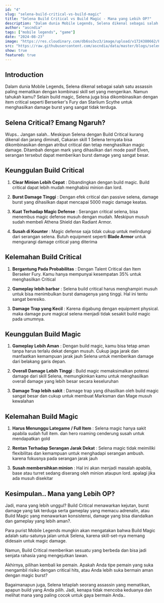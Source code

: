 ```yaml
---
id: "4"
slug: "selena-build-critical-vs-build-magic"
title: "Selena Build Critical vs Build Magic - Mana yang Lebih OP?"
description: "Dalam dunia Mobile Legends, Selena dikenal sebagai salah satu assassin paling mematikan dengan kombinasi skill set yang mengerikan. Namun tahukah kamu? Selain build magic, Selena juga bisa dikombinasikan dengan item critical seperti Berserker's Fury dan Starlium Scythe untuk menghasilkan damage burst yang sangat tidak terduga."
author: "ascndia"
tags: ["mobile legends", "game"]
date: "2024-08-23"
image: "https://res.cloudinary.com/db6so3vz3/image/upload/v1724380662/Purple_and_Black_Gradient_Y2K_Coming_Soon_Banner_zwie8w.jpg"
src: "https://raw.githubusercontent.com/ascndia/data/master/blogs/selena-build-critical-vs-build-magic.md"
show: true
featured: true
---
```


## Introduction

Dalam dunia Mobile Legends, Selena dikenal sebagai salah satu assassin paling mematikan dengan kombinasi skill set yang mengerikan. Namun tahukah kamu? Selain build magic, Selena juga bisa dikombinasikan dengan item critical seperti Berserker's Fury dan Starlium Scythe untuk menghasilkan damage burst yang sangat tidak terduga.

## Selena Critical? Emang Ngaruh?

Wups.. Jangan salah.. Meskipun Selena dengan Build Critical kurang dikenal dan jarang diminati, Cakaran skill 1 Selena ternyata bisa dikombinasikan dengan atribut critical dan tetap menghasilkan magic damage. Ditambah dengan mark yang dihasilkan dari mode pasif Elven, serangan tersebut dapat memberikan burst damage yang sangat besar.

## Keunggulan Build Critical

1. **Clear Minion Lebih Cepat** :
   Dibandingkan dengan build magic. Build critical dapat lebih mudah menghabisi minion dan lord.

2. **Burst Damage Tinggi** :
   Dengan efek critical dan passive selena, damage burst yang dihasilkan dapat mencapai 5000 magic damage keatas.

3. **Kuat Terhadap Magic Defense** :
   Serangan critical selena, bisa menembus magic defense musuh dengan mudah. Meskipun musuh sudah membeli Athena Shield dan Radiant Armor.

4. **Susah di Kounter** :
   Magic defense saja tidak cukup untuk melindungi dari serangan selena. Butuh equipment seperti **Blade Armor** untuk mengurangi damage critical yang diterima

## Kelemahan Build Critical

1. **Bergantung Pada Probabilitas** :
   Dengan Talent Critical dan Item Berseker Fury. Kamu hanya mempunyai kesempatan 35% untuk menghasilkan Critical

2. **Gameplay lebih barbar** :
   Selena build critical harus menghampiri musuh untuk bisa menimbulkan burst damagenya yang tinggi. Hal ini tentu sangat beresiko.

3. **Damage Trap yang Kecil** :
   Karena digabung dengan equipment physical. maka damage pure magical selena menjadi tidak sesakit build magic pada umumnya.

## Keunggulan Build Magic

1. **Gameplay Lebih Aman** :
   Dengan build magic, kamu bisa tetap aman tanpa harus terlalu dekat dengan musuh. Cukup jaga jarak dan manfaatkan kemampuan jarak jauh Selena untuk memberikan damage dari belakang garis depan.

2. **Overall Damage Lebih Tinggi** :
   Build magic memaksimalkan potensi damage dari skill Selena, memungkinkan kamu untuk menghasilkan overall damage yang lebih besar secara keseluruhan

3. **Damage Trap lebih sakit** :
   Damage trap yang dihasilkan oleh build magic sangat besar dan cukup untuk membuat Marksman dan Mage musuh kewalahan

## Kelemahan Build Magic

1. **Harus Menunggu Lategame / Full Item** :
   Selena magic hanya sakit apabila sudah full item. dan hero roaming cenderung susah untuk mendapatkan gold

2. **Rentan Terhadap Serangan Jarak Dekat** :
   Selena magic tidak meimiliki flexibilitas dan kemampuan untuk menghadapi serangan ambush. karena fokusnya pada serangan jarak jauh

3. **Susah membersihkan minion** :
   Hal ini akan menjadi masalah apabila, base atau turret sedang diserang oleh minion ataupun lord. apalagi jika ada musuh disekitar

## Kesimpulan.. Mana yang Lebih OP?

Jadi, mana yang lebih unggul? Build Critical menawarkan kejutan, burst damage yang tak terduga serta gameplay yang memacu adrenalin, atau Build Magic yang menawarkan konsistensi, damage yang bisa diandalkan dan gameplay yang lebih aman?.

Para purist Mobile Legends mungkin akan mengatakan bahwa Build Magic adalah satu-satunya jalan untuk Selena, karena skill-set-nya memang didesain untuk magic damage.

Namun, Build Critical memberikan sesuatu yang berbeda dan bisa jadi senjata rahasia yang mengejutkan lawan.

Akhirnya, pilihan kembali ke pemain. Apakah Anda tipe pemain yang suka mengambil risiko dengan critical hits, atau Anda lebih suka bermain aman dengan magic burst?

Bagaimanapun juga, Selena tetaplah seorang assassin yang mematikan, apapun build yang Anda pilih. Jadi, kenapa tidak mencoba keduanya dan melihat mana yang paling cocok untuk gaya bermain Anda..
